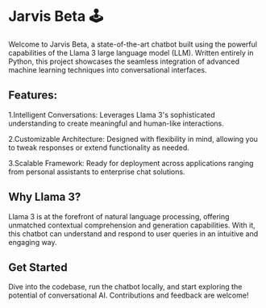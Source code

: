 # Jarvis Beta 🕹️

Welcome to Jarvis Beta, a state-of-the-art chatbot built using the powerful capabilities of the Llama 3 large language model (LLM). Written entirely in Python, this project showcases the seamless integration of advanced machine learning techniques into conversational interfaces.

## Features:
  1.Intelligent Conversations: Leverages Llama 3's sophisticated understanding to create meaningful and human-like interactions.

  2.Customizable Architecture: Designed with flexibility in mind, allowing you to tweak responses or extend functionality as needed.
  
  3.Scalable Framework: Ready for deployment across applications ranging from personal assistants to enterprise chat solutions.
  

## Why Llama 3?
Llama 3 is at the forefront of natural language processing, offering unmatched contextual comprehension and generation capabilities. With it, this chatbot can       understand and respond to user queries in an intuitive and engaging way.

## Get Started
Dive into the codebase, run the chatbot locally, and start exploring the potential of conversational AI. Contributions and feedback are welcome!
